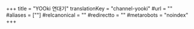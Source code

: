 +++
title = "YOOki 연대기"
translationKey = "channel-yooki"
#url = ""
#aliases = [""]
#relcanonical = ""
#redirectto = ""
#metarobots = "noindex"
+++
